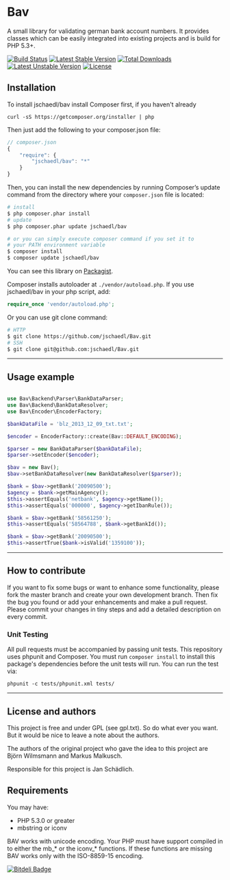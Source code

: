 # Bav

A small library for validating german bank account numbers. It provides classes which can be easily integrated into existing projects and is build for PHP 5.3+.

[![Build Status](https://travis-ci.org/jschaedl/Bav.png)](https://travis-ci.org/jschaedl/Bav) 
[![Latest Stable Version](https://poser.pugx.org/jschaedl/iban/v/stable)](https://packagist.org/packages/jschaedl/iban) [![Total Downloads](https://poser.pugx.org/jschaedl/iban/downloads)](https://packagist.org/packages/jschaedl/iban) [![Latest Unstable Version](https://poser.pugx.org/jschaedl/iban/v/unstable)](https://packagist.org/packages/jschaedl/iban) [![License](https://poser.pugx.org/jschaedl/iban/license)](https://packagist.org/packages/jschaedl/iban)

## Installation
To install jschaedl/bav install Composer first, if you haven't already 

```
curl -sS https://getcomposer.org/installer | php
```

Then just add the following to your composer.json file:

```js
// composer.json
{
	"require": {
		"jschaedl/bav": "*"
    }
}
```

Then, you can install the new dependencies by running Composer’s update command from the directory where your `composer.json` file is located:

```sh
# install
$ php composer.phar install
# update
$ php composer.phar update jschaedl/bav

# or you can simply execute composer command if you set it to
# your PATH environment variable
$ composer install
$ composer update jschaedl/bav
```

You can see this library on [Packagist](https://packagist.org/packages/jschaedl/bav).

Composer installs autoloader at `./vendor/autoload.php`. If you use jschaedl/bav in your php script, add:

```php
require_once 'vendor/autoload.php';
```

Or you can use git clone command:

```sh
# HTTP
$ git clone https://github.com/jschaedl/Bav.git
# SSH
$ git clone git@github.com:jschaedl/Bav.git
```

---

## Usage example

```php

use Bav\Backend\Parser\BankDataParser;
use Bav\Backend\BankDataResolver;
use Bav\Encoder\EncoderFactory;

$bankDataFile = 'blz_2013_12_09_txt.txt';

$encoder = EncoderFactory::create(Bav::DEFAULT_ENCODING);

$parser = new BankDataParser($bankDataFile);
$parser->setEncoder($encoder);       

$bav = new Bav();
$bav->setBankDataResolver(new BankDataResolver($parser));

$bank = $bav->getBank('20090500');
$agency = $bank->getMainAgency();
$this->assertEquals('netbank', $agency->getName());
$this->assertEquals('000000', $agency->getIbanRule());

$bank = $bav->getBank('58561250');
$this->assertEquals('58564788', $bank->getBankId());

$bank = $bav->getBank('20090500');
$this->assertTrue($bank->isValid('1359100'));

```

---
 
## How to contribute
If you want to fix some bugs or want to enhance some functionality, please fork the master branch and create your own development branch. 
Then fix the bug you found or add your enhancements and make a pull request. Please commit your changes in tiny steps and add a detailed description on every commit. 

### Unit Testing

All pull requests must be accompanied by passing unit tests. This repository uses phpunit and Composer. You must run `composer install` to install this package's dependencies before the unit tests will run. You can run the test via:

```
phpunit -c tests/phpunit.xml tests/
```

---

## License and authors

This project is free and under GPL (see gpl.txt). So do what ever you want. But it would be nice to leave a note about the authors. 

The authors of the original project who gave the idea to this project are Björn Wilmsmann and Markus Malkusch. 

Responsible for this project is Jan Schädlich.


## Requirements

You may have:
* PHP 5.3.0 or greater
* mbstring or iconv

BAV works with unicode encoding. Your PHP must have support compiled in to either the mb_* or the iconv_* functions. If these functions are missing BAV works only with the ISO-8859-15 encoding.


[![Bitdeli Badge](https://d2weczhvl823v0.cloudfront.net/jschaedl/bav/trend.png)](https://bitdeli.com/free "Bitdeli Badge")


